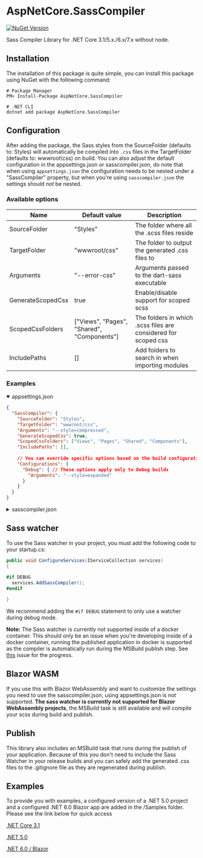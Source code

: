 # AspNetCore.SassCompiler
[![NuGet Version](https://img.shields.io/nuget/v/AspNetCore.SassCompiler.svg?style=flat)](https://www.nuget.org/packages/AspNetCore.SassCompiler/)

Sass Compiler Library for .NET Core 3.1/5.x./6.x/7.x without node.

## Installation
The installation of this package is quite simple, you can install this package using NuGet with the following command:

```shell
# Package Manager
PM> Install-Package AspNetCore.SassCompiler

# .NET CLI
dotnet add package AspNetCore.SassCompiler
```

## Configuration
After adding the package, the Sass styles from the SourceFolder (defaults to: Styles) will automatically be compiled into `.css` files in the TargetFolder (defaults to: wwwroot\css) on build. 
You can also adjust the default configuration in the appsettings.json or sasscompiler.json, do note that when using `appsettings.json` the configuration needs to be nested under a "SassCompiler" property, but when you're using `sasscompiler.json` the settings should _not_ be nested.

### Available options

| Name              | Default value                              | Description                                                    |
|-------------------|--------------------------------------------|----------------------------------------------------------------|
| SourceFolder      | "Styles"                                   | The folder where all the .scss files reside                    |
| TargetFolder      | "wwwroot/css"                              | The folder to output the generated .css files to               |
| Arguments         | "--error-css"                              | Arguments passed to the dart-sass executable                   |
| GenerateScopedCss | true                                       | Enable/disable support for scoped scss                         |
| ScopedCssFolders  | ["Views", "Pages", "Shared", "Components"] | The folders in which .scss files are considered for scoped css |
| IncludePaths      | []                                         | Add folders to search in when importing modules                |

### Examples

<details open>
<summary>appsettings.json</summary>

```json
{
  "SassCompiler": {
    "SourceFolder": "Styles",
    "TargetFolder": "wwwroot/css",
    "Arguments": "--style=compressed",
    "GenerateScopedCss": true,
    "ScopedCssFolders": ["Views", "Pages", "Shared", "Components"],
    "IncludePaths": [],
    
    // You can override specific options based on the build configuration
    "Configurations": {
      "Debug": { // These options apply only to Debug builds
        "Arguments": "--style=expanded"
      }
    }
  }
}
```
</details>

<details>
<summary>sasscompiler.json</summary>

```json
{
  "SourceFolder": "Styles",
  "TargetFolder": "wwwroot/css",
  "Arguments": "--style=compressed",
  "GenerateScopedCss": true,
  "ScopedCssFolders": ["Views", "Pages", "Shared", "Components"],
  "IncludePaths": [],

  // You can override specific options based on the build configuration
  "Configurations": {
    "Debug": { // These options apply only to Debug builds
      "Arguments": "--style=expanded"
    }
  }
}
```
</details>


## Sass watcher
To use the Sass watcher in your project, you must add the following code to your startup.cs:
```csharp
public void ConfigureServices(IServiceCollection services) 
{
  
#if DEBUG
  services.AddSassCompiler();
#endif

}
```

We recommend adding the `#if DEBUG` statement to only use a watcher during debug mode.

**Note:** The Sass watcher is currently not supported inside of a docker container. This should
only be an issue when you're developing inside of a docker container, running the published
application in docker is supported as the compiler is automatically run during the MSBuild publish
step. See [this](https://github.com/koenvzeijl/AspNetCore.SassCompiler/issues/44) issue for the progress.

## Blazor WASM
If you use this with Blazor WebAssembly and want to customize the settings you need to use the sasscompiler.json, using appsettings.json is not supported.
**The sass watcher is currently not supported for Blazor WebAssembly projects**, the MSBuild task is still available and will compile your scss during build and publish.

## Publish

This library also includes an MSBuild task that runs during the publish of your application. Because of this you don't need to include
the Sass Watcher in your release builds and you can safely add the generated .css files to the .gitignore file as they are regenerated during publish. 

## Examples
To provide you with examples, a configured version of a .NET 5.0 project and a configured .NET 6.0 Blazor app are added in the /Samples folder. Please see the link below for quick access

[.NET Core 3.1](https://github.com/koenvzeijl/AspNetCore.SassCompiler/tree/master/Samples/AspNetCore.SassCompiler.Sample31)

[.NET 5.0](https://github.com/koenvzeijl/AspNetCore.SassCompiler/tree/master/Samples/AspNetCore.SassCompiler.Sample)

[.NET 6.0 / Blazor](https://github.com/koenvzeijl/AspNetCore.SassCompiler/tree/master/Samples/AspNetCore.SassCompiler.BlazorSample)
